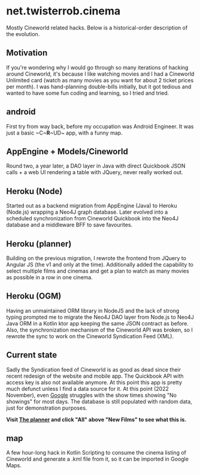 # net.twisterrob.cinema
Mostly Cineworld related hacks. Below is a historical-order description of the evolution.

## Motivation
If you're wondering why I would go through so many iterations of hacking around Cineworld,
it's because I like watching movies and I had a Cineworld Unlimited card (watch as many movies as you want for about 2 ticket prices per month).
I was hand-planning double-bills initially, but it got tedious and wanted to have some fun coding and learning, so I tried and tried.

## android
First try from way back, before my occupation was Android Engineer. It was just a basic ~C~**R**~UD~ app, with a funny map.

## AppEngine + Models/Cineworld
Round two, a year later, a DAO layer in Java with direct Quickbook JSON calls + a web UI rendering a table with JQuery, never really worked out.

## Heroku (Node)
Started out as a backend migration from AppEngine (Java) to Heroku (Node.js) wrapping a Neo4J graph database.
Later evolved into a scheduled synchronization from Cineworld Quickbook into the Neo4J database and a middleware BFF to save favourites.

## Heroku (planner)
Building on the previous migration, I rewrote the frontend from JQuery to Angular JS (the v1 and only at the time).
Additionally added the capability to select multiple films and cinemas and get a plan to watch as many movies as possible in a row in one cinema.

## Heroku (OGM)
Having an unmaintained ORM library in NodeJS and the lack of strong typing prompted me to migrate the Neo4J DAO layer from Node.js to Neo4J Java ORM in a Kotlin ktor app keeping the same JSON contract as before.
Also, the synchronization mechanism of the Cineworld API was broken, so I rewrote the sync to work on the Cineworld Syndication Feed (XML).

## Current state
Sadly the Syndication feed of Cineworld is as good as dead since their recent redesign of the website and mobile app.
The Quickbook API with access key is also not available anymore. At this point this app is pretty much defunct unless I find a data source for it.
At this point (2022 November), even [Google](https://www.google.com/search?q=cineworld+wood+green) struggles with the show times showing "No showings" for most days.
The database is still populated with random data, just for demonstration purposes.

**Visit [The planner](https://cinema.twisterrob.net/planner) and click "All" above "New Films" to see what this is.**

## map
A few hour-long hack in Kotlin Scripting to consume the cinema listing of Cineworld and generate a .kml file from it, so it can be imported in Google Maps.
